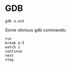 # GDB

    gdb a.out

Some obvious gdb commands:

    run
    break a:5
    watch i
    continue
    next
    step

